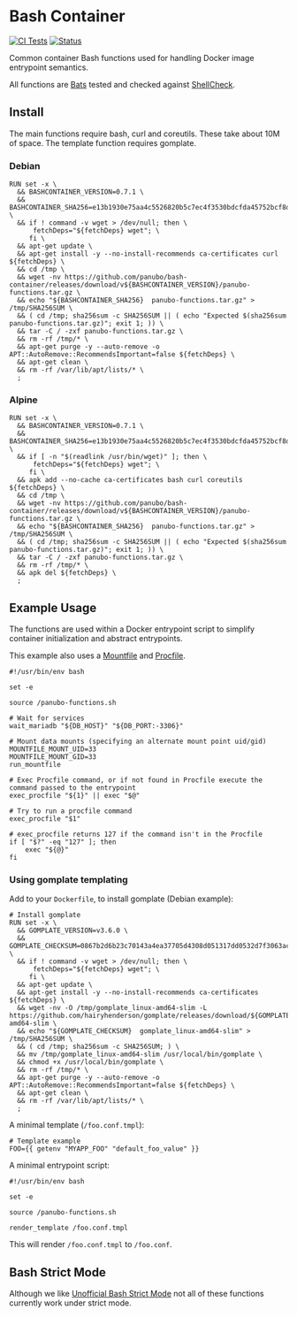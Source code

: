 # Bash Container

[![CI Tests](https://github.com/panubo/bash-container/workflows/CI%20Tests/badge.svg)](https://github.com/panubo/bash-container/actions)
[![Status](https://img.shields.io/badge/status-STABLE-green.svg)]()

Common container Bash functions used for handling Docker image entrypoint semantics.

All functions are [Bats](https://github.com/bats-core/bats-core) tested and checked against [ShellCheck](https://github.com/koalaman/shellcheck).

## Install

The main functions require bash, curl and coreutils. These take about 10M of space. The template function requires gomplate.

### Debian

```
RUN set -x \
  && BASHCONTAINER_VERSION=0.7.1 \
  && BASHCONTAINER_SHA256=e13b1930e75aa4c5526820b5c7ec4f3530bdcfda45752bcf8dfef193d4624977 \
  && if ! command -v wget > /dev/null; then \
      fetchDeps="${fetchDeps} wget"; \
     fi \
  && apt-get update \
  && apt-get install -y --no-install-recommends ca-certificates curl ${fetchDeps} \
  && cd /tmp \
  && wget -nv https://github.com/panubo/bash-container/releases/download/v${BASHCONTAINER_VERSION}/panubo-functions.tar.gz \
  && echo "${BASHCONTAINER_SHA256}  panubo-functions.tar.gz" > /tmp/SHA256SUM \
  && ( cd /tmp; sha256sum -c SHA256SUM || ( echo "Expected $(sha256sum panubo-functions.tar.gz)"; exit 1; )) \
  && tar -C / -zxf panubo-functions.tar.gz \
  && rm -rf /tmp/* \
  && apt-get purge -y --auto-remove -o APT::AutoRemove::RecommendsImportant=false ${fetchDeps} \
  && apt-get clean \
  && rm -rf /var/lib/apt/lists/* \
  ;
```

### Alpine

```
RUN set -x \
  && BASHCONTAINER_VERSION=0.7.1 \
  && BASHCONTAINER_SHA256=e13b1930e75aa4c5526820b5c7ec4f3530bdcfda45752bcf8dfef193d4624977 \
  && if [ -n "$(readlink /usr/bin/wget)" ]; then \
      fetchDeps="${fetchDeps} wget"; \
     fi \
  && apk add --no-cache ca-certificates bash curl coreutils ${fetchDeps} \
  && cd /tmp \
  && wget -nv https://github.com/panubo/bash-container/releases/download/v${BASHCONTAINER_VERSION}/panubo-functions.tar.gz \
  && echo "${BASHCONTAINER_SHA256}  panubo-functions.tar.gz" > /tmp/SHA256SUM \
  && ( cd /tmp; sha256sum -c SHA256SUM || ( echo "Expected $(sha256sum panubo-functions.tar.gz)"; exit 1; )) \
  && tar -C / -zxf panubo-functions.tar.gz \
  && rm -rf /tmp/* \
  && apk del ${fetchDeps} \
  ;
```

## Example Usage

The functions are used within a Docker entrypoint script to simplify container initialization and abstract entrypoints.

This example also uses a [Mountfile](https://github.com/voltgrid/voltgrid-pie/blob/master/docs/mountfile.md) and [Procfile](https://devcenter.heroku.com/articles/procfile#procfile-format).

```shell
#!/usr/bin/env bash

set -e

source /panubo-functions.sh

# Wait for services
wait_mariadb "${DB_HOST}" "${DB_PORT:-3306}"

# Mount data mounts (specifying an alternate mount point uid/gid)
MOUNTFILE_MOUNT_UID=33
MOUNTFILE_MOUNT_GID=33
run_mountfile

# Exec Procfile command, or if not found in Procfile execute the command passed to the entrypoint
exec_procfile "${1}" || exec "$@"
```

```
# Try to run a procfile command
exec_procfile "$1"

# exec_procfile returns 127 if the command isn't in the Procfile
if [ "$?" -eq "127" ]; then
	exec "${@}"
fi

```

### Using gomplate templating

Add to your `Dockerfile`, to install gomplate (Debian example):

```
# Install gomplate
RUN set -x \
  && GOMPLATE_VERSION=v3.6.0 \
  && GOMPLATE_CHECKSUM=0867b2d6b23c70143a4ea37705d4308d051317dd0532d7f3063acec21f6cbbc8 \
  && if ! command -v wget > /dev/null; then \
      fetchDeps="${fetchDeps} wget"; \
     fi \
  && apt-get update \
  && apt-get install -y --no-install-recommends ca-certificates ${fetchDeps} \
  && wget -nv -O /tmp/gomplate_linux-amd64-slim -L https://github.com/hairyhenderson/gomplate/releases/download/${GOMPLATE_VERSION}/gomplate_linux-amd64-slim \
  && echo "${GOMPLATE_CHECKSUM}  gomplate_linux-amd64-slim" > /tmp/SHA256SUM \
  && ( cd /tmp; sha256sum -c SHA256SUM; ) \
  && mv /tmp/gomplate_linux-amd64-slim /usr/local/bin/gomplate \
  && chmod +x /usr/local/bin/gomplate \
  && rm -rf /tmp/* \
  && apt-get purge -y --auto-remove -o APT::AutoRemove::RecommendsImportant=false ${fetchDeps} \
  && apt-get clean \
  && rm -rf /var/lib/apt/lists/* \
  ;
```

A minimal template (`/foo.conf.tmpl`):

```
# Template example
FOO={{ getenv "MYAPP_FOO" "default_foo_value" }}
```

A minimal entrypoint script:

```shell
#!/usr/bin/env bash

set -e

source /panubo-functions.sh

render_template /foo.conf.tmpl
```

This will render `/foo.conf.tmpl` to `/foo.conf`.

## Bash Strict Mode

Although we like [Unofficial Bash Strict Mode](http://redsymbol.net/articles/unofficial-bash-strict-mode/) not all of these functions currently work under strict mode.
